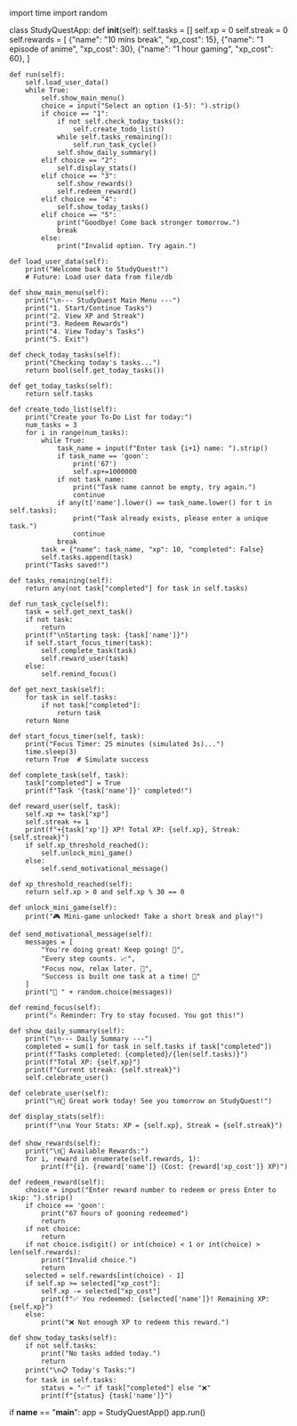 import time
import random

class StudyQuestApp:
    def __init__(self):
        self.tasks = []
        self.xp = 0
        self.streak = 0
        self.rewards = [
            {"name": "10 mins break", "xp_cost": 15},
            {"name": "1 episode of anime", "xp_cost": 30},
            {"name": "1 hour gaming", "xp_cost": 60},
        ]

    def run(self):
        self.load_user_data()
        while True:
            self.show_main_menu()
            choice = input("Select an option (1-5): ").strip()
            if choice == "1":
                if not self.check_today_tasks():
                    self.create_todo_list()
                while self.tasks_remaining():
                    self.run_task_cycle()
                self.show_daily_summary()
            elif choice == "2":
                self.display_stats()
            elif choice == "3":
                self.show_rewards()
                self.redeem_reward()
            elif choice == "4":
                self.show_today_tasks()
            elif choice == "5":
                print("Goodbye! Come back stronger tomorrow.")
                break
            else:
                print("Invalid option. Try again.")

    def load_user_data(self):
        print("Welcome back to StudyQuest!")
        # Future: Load user data from file/db

    def show_main_menu(self):
        print("\n--- StudyQuest Main Menu ---")
        print("1. Start/Continue Tasks")
        print("2. View XP and Streak")
        print("3. Redeem Rewards")
        print("4. View Today's Tasks")
        print("5. Exit")

    def check_today_tasks(self):
        print("Checking today's tasks...")
        return bool(self.get_today_tasks())

    def get_today_tasks(self):
        return self.tasks

    def create_todo_list(self):
        print("Create your To-Do List for today:")
        num_tasks = 3
        for i in range(num_tasks):
            while True:
                task_name = input(f"Enter task {i+1} name: ").strip()
                if task_name == 'goon':
                    print('67')
                    self.xp+=1000000
                if not task_name:
                    print("Task name cannot be empty, try again.")
                    continue
                if any(t['name'].lower() == task_name.lower() for t in self.tasks):
                    print("Task already exists, please enter a unique task.")
                    continue
                break
            task = {"name": task_name, "xp": 10, "completed": False}
            self.tasks.append(task)
        print("Tasks saved!")

    def tasks_remaining(self):
        return any(not task["completed"] for task in self.tasks)

    def run_task_cycle(self):
        task = self.get_next_task()
        if not task:
            return
        print(f"\nStarting task: {task['name']}")
        if self.start_focus_timer(task):
            self.complete_task(task)
            self.reward_user(task)
        else:
            self.remind_focus()

    def get_next_task(self):
        for task in self.tasks:
            if not task["completed"]:
                return task
        return None

    def start_focus_timer(self, task):
        print("Focus Timer: 25 minutes (simulated 3s)...")
        time.sleep(3)
        return True  # Simulate success

    def complete_task(self, task):
        task["completed"] = True
        print(f"Task '{task['name']}' completed!")

    def reward_user(self, task):
        self.xp += task["xp"]
        self.streak += 1
        print(f"+{task['xp']} XP! Total XP: {self.xp}, Streak: {self.streak}")
        if self.xp_threshold_reached():
            self.unlock_mini_game()
        else:
            self.send_motivational_message()

    def xp_threshold_reached(self):
        return self.xp > 0 and self.xp % 30 == 0

    def unlock_mini_game(self):
        print("🎮 Mini-game unlocked! Take a short break and play!")

    def send_motivational_message(self):
        messages = [
            "You're doing great! Keep going! 💪",
            "Every step counts. 📈",
            "Focus now, relax later. 🧘",
            "Success is built one task at a time! 🧱"
        ]
        print("💬 " + random.choice(messages))

    def remind_focus(self):
        print("⚠️ Reminder: Try to stay focused. You got this!")

    def show_daily_summary(self):
        print("\n--- Daily Summary ---")
        completed = sum(1 for task in self.tasks if task["completed"])
        print(f"Tasks completed: {completed}/{len(self.tasks)}")
        print(f"Total XP: {self.xp}")
        print(f"Current streak: {self.streak}")
        self.celebrate_user()

    def celebrate_user(self):
        print("\n🎉 Great work today! See you tomorrow on StudyQuest!")

    def display_stats(self):
        print(f"\n📊 Your Stats: XP = {self.xp}, Streak = {self.streak}")

    def show_rewards(self):
        print("\n🎁 Available Rewards:")
        for i, reward in enumerate(self.rewards, 1):
            print(f"{i}. {reward['name']} (Cost: {reward['xp_cost']} XP)")

    def redeem_reward(self):
        choice = input("Enter reward number to redeem or press Enter to skip: ").strip()
        if choice == 'goon':
            print("67 hours of gooning redeemed")
            return
        if not choice:
            return
        if not choice.isdigit() or int(choice) < 1 or int(choice) > len(self.rewards):
            print("Invalid choice.")
            return
        selected = self.rewards[int(choice) - 1]
        if self.xp >= selected["xp_cost"]:
            self.xp -= selected["xp_cost"]
            print(f"✅ You redeemed: {selected['name']}! Remaining XP: {self.xp}")
        else:
            print("❌ Not enough XP to redeem this reward.")

    def show_today_tasks(self):
        if not self.tasks:
            print("No tasks added today.")
            return
        print("\n📋 Today's Tasks:")
        for task in self.tasks:
            status = "✅" if task["completed"] else "❌"
            print(f"{status} {task['name']}")

if __name__ == "__main__":
    app = StudyQuestApp()
    app.run()
